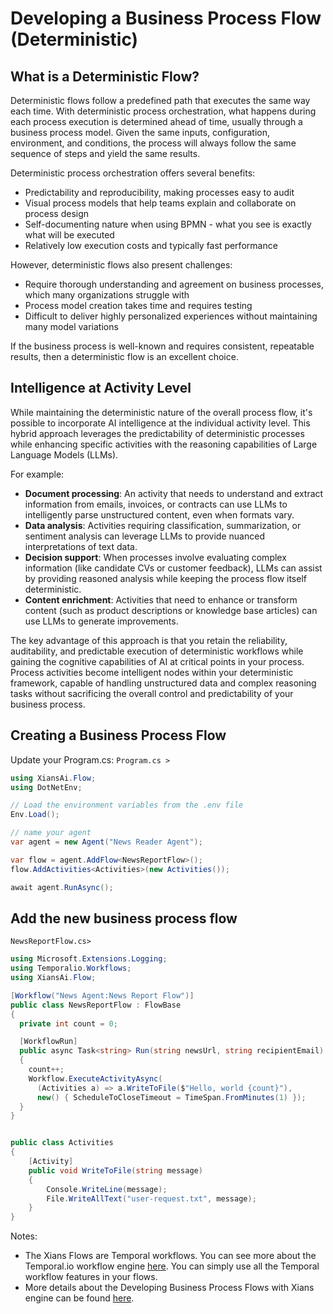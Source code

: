 # Developing a Business Process Flow (Deterministic)

## What is a Deterministic Flow?

Deterministic flows follow a predefined path that executes the same way each time. With deterministic process orchestration, what happens during each process execution is determined ahead of time, usually through a business process model. Given the same inputs, configuration, environment, and conditions, the process will always follow the same sequence of steps and yield the same results.

Deterministic process orchestration offers several benefits:

- Predictability and reproducibility, making processes easy to audit
- Visual process models that help teams explain and collaborate on process design
- Self-documenting nature when using BPMN - what you see is exactly what will be executed
- Relatively low execution costs and typically fast performance

However, deterministic flows also present challenges:

- Require thorough understanding and agreement on business processes, which many organizations struggle with
- Process model creation takes time and requires testing
- Difficult to deliver highly personalized experiences without maintaining many model variations

If the business process is well-known and requires consistent, repeatable results, then a deterministic flow is an excellent choice.

## Intelligence at Activity Level

While maintaining the deterministic nature of the overall process flow, it's possible to incorporate AI intelligence at the individual activity level. This hybrid approach leverages the predictability of deterministic processes while enhancing specific activities with the reasoning capabilities of Large Language Models (LLMs).

For example:

- **Document processing**: An activity that needs to understand and extract information from emails, invoices, or contracts can use LLMs to intelligently parse unstructured content, even when formats vary.
- **Data analysis**: Activities requiring classification, summarization, or sentiment analysis can leverage LLMs to provide nuanced interpretations of text data.
- **Decision support**: When processes involve evaluating complex information (like candidate CVs or customer feedback), LLMs can assist by providing reasoned analysis while keeping the process flow itself deterministic.
- **Content enrichment**: Activities that need to enhance or transform content (such as product descriptions or knowledge base articles) can use LLMs to generate improvements.

The key advantage of this approach is that you retain the reliability, auditability, and predictable execution of deterministic workflows while gaining the cognitive capabilities of AI at critical points in your process. Process activities become intelligent nodes within your deterministic framework, capable of handling unstructured data and complex reasoning tasks without sacrificing the overall control and predictability of your business process.

## Creating a Business Process Flow

Update your Program.cs:
`Program.cs >`

```csharp
using XiansAi.Flow;
using DotNetEnv;

// Load the environment variables from the .env file
Env.Load();

// name your agent
var agent = new Agent("News Reader Agent");

var flow = agent.AddFlow<NewsReportFlow>();
flow.AddActivities<Activities>(new Activities());

await agent.RunAsync();
```

## Add the new business process flow

`NewsReportFlow.cs>`

```csharp
using Microsoft.Extensions.Logging;
using Temporalio.Workflows;
using XiansAi.Flow;

[Workflow("News Agent:News Report Flow")]
public class NewsReportFlow : FlowBase
{
  private int count = 0;

  [WorkflowRun]
  public async Task<string> Run(string newsUrl, string recipientEmail)
  {
    count++;
    Workflow.ExecuteActivityAsync(
      (Activities a) => a.WriteToFile($"Hello, world {count}"),
      new() { ScheduleToCloseTimeout = TimeSpan.FromMinutes(1) });
  }
}


public class Activities
{
    [Activity]
    public void WriteToFile(string message)
    {
        Console.WriteLine(message);
        File.WriteAllText("user-request.txt", message);
    }
}
```

Notes:

- The Xians Flows are Temporal workflows. You can see more about the Temporal.io workflow engine [here](https://docs.temporal.io). You can simply use all the Temporal workflow features in your flows.
- More details about the Developing Business Process Flows with Xians engine can be found [here](../4-automation/0-introduction.md).

